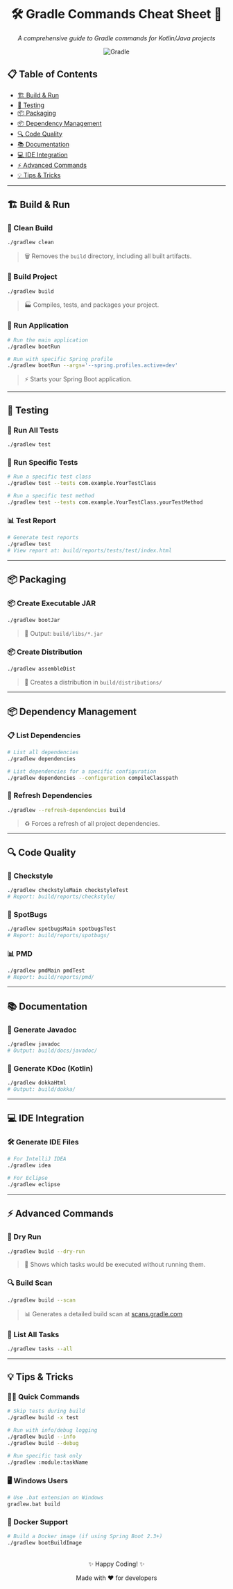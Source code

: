 <div align="center">

# 🛠️ Gradle Commands Cheat Sheet 🚀

*A comprehensive guide to Gradle commands for Kotlin/Java projects*

![Gradle](https://img.shields.io/badge/Gradle-02303A.svg?style=for-the-badge&logo=Gradle&logoColor=white)

</div>

## 📋 Table of Contents
- [🏗️ Build & Run](#-build--run)
- [🧪 Testing](#-testing)
- [📦 Packaging](#-packaging)
- [📦 Dependency Management](#-dependency-management)
- [🔍 Code Quality](#-code-quality)
- [📚 Documentation](#-documentation)
- [💻 IDE Integration](#-ide-integration)
- [⚡ Advanced Commands](#-advanced-commands)
- [💡 Tips & Tricks](#-tips--tricks)

---

## 🏗️ Build & Run

### 🧹 Clean Build
```bash
./gradlew clean
```
> 🗑️ Removes the `build` directory, including all built artifacts.

### 🔨 Build Project
```bash
./gradlew build
```
> 🏭 Compiles, tests, and packages your project.

### 🚀 Run Application
```bash
# Run the main application
./gradlew bootRun

# Run with specific Spring profile
./gradlew bootRun --args='--spring.profiles.active=dev'
```
> ⚡ Starts your Spring Boot application.

---

## 🧪 Testing

### 🧪 Run All Tests
```bash
./gradlew test
```

### 🎯 Run Specific Tests
```bash
# Run a specific test class
./gradlew test --tests com.example.YourTestClass

# Run a specific test method
./gradlew test --tests com.example.YourTestClass.yourTestMethod
```

### 📊 Test Report
```bash
# Generate test reports
./gradlew test
# View report at: build/reports/tests/test/index.html
```

---

## 📦 Packaging

### 📦 Create Executable JAR
```bash
./gradlew bootJar
```
> 📁 Output: `build/libs/*.jar`

### 📦 Create Distribution
```bash
./gradlew assembleDist
```
> 📁 Creates a distribution in `build/distributions/`

---

## 📦 Dependency Management

### 📋 List Dependencies
```bash
# List all dependencies
./gradlew dependencies

# List dependencies for a specific configuration
./gradlew dependencies --configuration compileClasspath
```

### 🔄 Refresh Dependencies
```bash
./gradlew --refresh-dependencies build
```
> ♻️ Forces a refresh of all project dependencies.

---

## 🔍 Code Quality

### 🎨 Checkstyle
```bash
./gradlew checkstyleMain checkstyleTest
# Report: build/reports/checkstyle/
```

### 🐛 SpotBugs
```bash
./gradlew spotbugsMain spotbugsTest
# Report: build/reports/spotbugs/
```

### 📊 PMD
```bash
./gradlew pmdMain pmdTest
# Report: build/reports/pmd/
```

---

## 📚 Documentation

### 📝 Generate Javadoc
```bash
./gradlew javadoc
# Output: build/docs/javadoc/
```

### 📖 Generate KDoc (Kotlin)
```bash
./gradlew dokkaHtml
# Output: build/dokka/
```

---

## 💻 IDE Integration

### 🛠️ Generate IDE Files
```bash
# For IntelliJ IDEA
./gradlew idea

# For Eclipse
./gradlew eclipse
```

---

## ⚡ Advanced Commands

### 👟 Dry Run
```bash
./gradlew build --dry-run
```
> 👀 Shows which tasks would be executed without running them.

### 🔍 Build Scan
```bash
./gradlew build --scan
```
> 📊 Generates a detailed build scan at [scans.gradle.com](https://scans.gradle.com)

### 📜 List All Tasks
```bash
./gradlew tasks --all
```

---

## 💡 Tips & Tricks

### 🏃‍♂️ Quick Commands
```bash
# Skip tests during build
./gradlew build -x test

# Run with info/debug logging
./gradlew build --info
./gradlew build --debug

# Run specific task only
./gradlew :module:taskName
```

### 🖥️ Windows Users
```bash
# Use .bat extension on Windows
gradlew.bat build
```

### 🐳 Docker Support
```bash
# Build a Docker image (if using Spring Boot 2.3+)
./gradlew bootBuildImage
```

<div align="center" style="margin-top: 2rem;">
  <p>✨ Happy Coding! ✨</p>
  <p>Made with ❤️ for developers</p>
</div>
